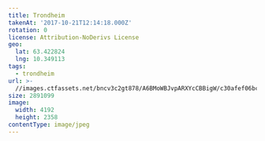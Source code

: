```yaml
---
title: Trondheim
takenAt: '2017-10-21T12:14:18.000Z'
rotation: 0
license: Attribution-NoDerivs License
geo:
  lat: 63.422824
  lng: 10.349113
tags:
  - trondheim
url: >-
  //images.ctfassets.net/bncv3c2gt878/A6BMoWBJvpARXYcCBBigW/c30afef06bce33463e01b41dfa660318/trondheim_24006989498_o
size: 2891099
image:
  width: 4192
  height: 2358
contentType: image/jpeg
---
```


